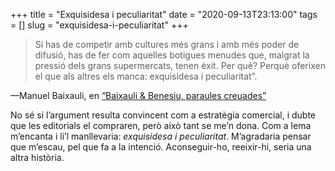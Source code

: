 +++
title = "Exquisidesa i peculiaritat"
date = "2020-09-13T23:13:00"
tags = []
slug = "exquisidesa-i-peculiaritat"
+++

> Si has de competir amb cultures més grans i amb més poder de difusió, has de fer com aquelles botigues menudes que, malgrat la pressió dels grans supermercats, tenen èxit. Per què? Perquè oferixen el que als altres els manca: exquisidesa i peculiaritat”.

—Manuel Baixauli, en [“Baixauli &amp; Benesiu, paraules creuades”](https://valenciaplaza.com/baixauli-benesiu-paraules-creuades)

No sé si l’argument resulta convincent com a estratègia comercial, i dubte que les editorials el compraren, però això tant se me’n dona. Com a lema m’encanta i li’l manllevaria: *exquisidesa i peculiaritat*. M’agradaria pensar que m’escau, pel que fa a la intenció. Aconseguir-ho, reeixir-hi, seria una altra història.


